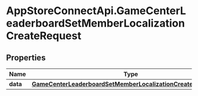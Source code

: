 # AppStoreConnectApi.GameCenterLeaderboardSetMemberLocalizationCreateRequest

## Properties

Name | Type | Description | Notes
------------ | ------------- | ------------- | -------------
**data** | [**GameCenterLeaderboardSetMemberLocalizationCreateRequestData**](GameCenterLeaderboardSetMemberLocalizationCreateRequestData.md) |  | 


